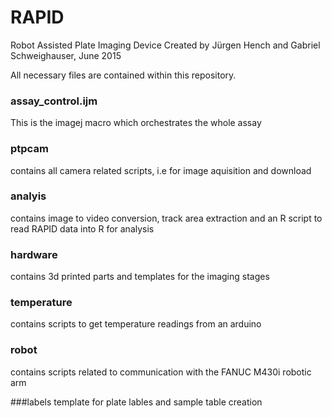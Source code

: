 # RAPID
Robot Assisted Plate Imaging Device
Created by Jürgen Hench and Gabriel Schweighauser, June 2015

All necessary files are contained within this repository.

### assay_control.ijm
This is the imagej macro which orchestrates the whole assay

### ptpcam
contains all camera related scripts, i.e for image aquisition and download

### analyis
contains image to video conversion, track area extraction and an R script to read RAPID data into R for analysis

### hardware
contains 3d printed parts and templates for the imaging stages

### temperature
contains scripts to get temperature readings from an arduino

### robot
contains scripts related to communication with the FANUC M430i robotic arm

###labels
template for plate lables and sample table creation

